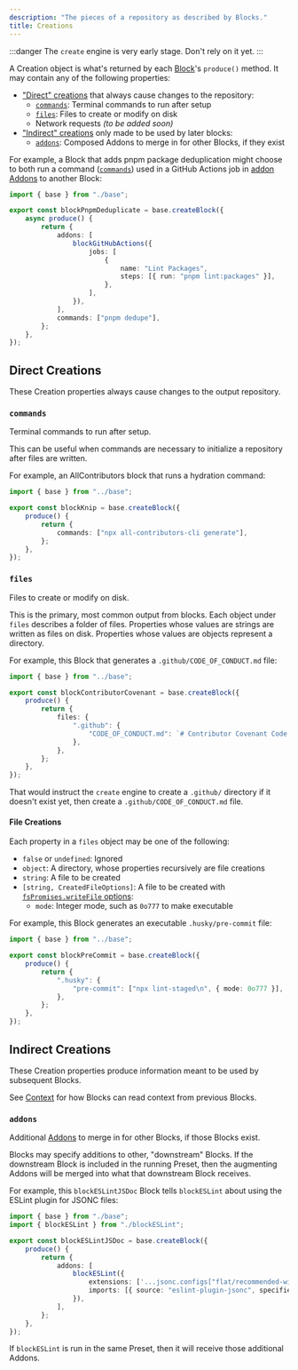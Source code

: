 ```yaml
---
description: "The pieces of a repository as described by Blocks."
title: Creations
---
```


:::danger
The `create` engine is very early stage.
Don't rely on it yet.
:::

A Creation object is what's returned by each [Block](../about/blocks)'s `produce()` method.
It may contain any of the following properties:

- ["Direct" creations](#direct-creations) that always cause changes to the repository:
  - [`commands`](#commands): Terminal commands to run after setup
  - [`files`](#files): Files to create or modify on disk
  - Network requests _(to be added soon)_
- ["Indirect" creations](#indirect-creations) only made to be used by later blocks:
  - [`addons`](#addons): Composed Addons to merge in for other Blocks, if they exist

For example, a Block that adds pnpm package deduplication might choose to both run a command ([`commands`](#commands)) used in a GitHub Actions job in [addon Addons](#addons) to another Block:

```ts
import { base } from "./base";

export const blockPnpmDeduplicate = base.createBlock({
	async produce() {
		return {
			addons: [
				blockGitHubActions({
					jobs: [
						{
							name: "Lint Packages",
							steps: [{ run: "pnpm lint:packages" }],
						},
					],
				}),
			],
			commands: ["pnpm dedupe"],
		};
	},
});
```

## Direct Creations

These Creation properties always cause changes to the output repository.

### `commands`

Terminal commands to run after setup.

This can be useful when commands are necessary to initialize a repository after files are written.

For example, an AllContributors block that runs a hydration command:

```ts
import { base } from "../base";

export const blockKnip = base.createBlock({
	produce() {
		return {
			commands: ["npx all-contributors-cli generate"],
		};
	},
});
```

### `files`

Files to create or modify on disk.

This is the primary, most common output from blocks.
Each object under `files` describes a folder of files.
Properties whose values are strings are written as files on disk.
Properties whose values are objects represent a directory.

For example, this Block that generates a `.github/CODE_OF_CONDUCT.md` file:

```ts
import { base } from "../base";

export const blockContributorCovenant = base.createBlock({
	produce() {
		return {
			files: {
				".github": {
					"CODE_OF_CONDUCT.md": `# Contributor Covenant Code of Conduct \n ...`,
				},
			},
		};
	},
});
```

That would instruct the `create` engine to create a `.github/` directory if it doesn't exist yet, then create a `.github/CODE_OF_CONDUCT.md` file.

#### File Creations

Each property in a `files` object may be one of the following:

- `false` or `undefined`: Ignored
- `object`: A directory, whose properties recursively are file creations
- `string`: A file to be created
- `[string, CreatedFileOptions]`: A file to be created with [`fsPromises.writeFile` options](https://nodejs.org/api/fs.html#fspromiseswritefilefile-data-options):
  - `mode`: Integer mode, such as `0o777` to make executable

For example, this Block generates an executable `.husky/pre-commit` file:

```ts
import { base } from "../base";

export const blockPreCommit = base.createBlock({
	produce() {
		return {
			".husky": {
				"pre-commit": ["npx lint-staged\n", { mode: 0o777 }],
			},
		};
	},
});
```

## Indirect Creations

These Creation properties produce information meant to be used by subsequent Blocks.

See [Context](./contexts) for how Blocks can read context from previous Blocks.

### `addons`

Additional [Addons](../concepts/blocks#addons) to merge in for other Blocks, if those Blocks exist.

Blocks may specify additions to other, "downstream" Blocks.
If the downstream Block is included in the running Preset, then the augmenting Addons will be merged into what that downstream Block receives.

For example, this `blockESLintJSDoc` Block tells `blockESLint` about using the ESLint plugin for JSONC files:

```ts
import { base } from "./base";
import { blockESLint } from "./blockESLint";

export const blockESLintJSDoc = base.createBlock({
	produce() {
		return {
			addons: [
				blockESLint({
					extensions: ['...jsonc.configs["flat/recommended-with-json"]'],
					imports: [{ source: "eslint-plugin-jsonc", specifier: "jsonc" }],
				}),
			],
		};
	},
});
```

If `blockESLint` is run in the same Preset, then it will receive those additional Addons.
